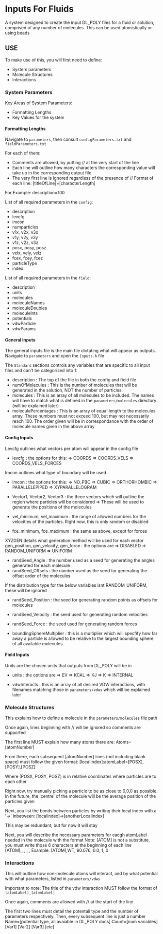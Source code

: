 # Inputs For Fluids
A system designed to create the input DL_POLY files for a fluid or solution, comprised of any number of molecules. This can be used atomistically or using beads 

## USE 
To make use of this, you will first need to define:
- System parameters
- Molecule Structures
- Interactions

### System Parameters 
Key Areas of System Parameters:
- Formatting Lengths
- Key Values for the system 

#### Formatting Lengths
Navigate to `parameters`, then consult `configParameters.txt` and `fieldParameters.txt`

For each of them:
- Comments are allowed, by putting // at the very start of the line
- Each line will outline how many characters the corresponding value will take up in the corresponding output file
- The very first line is ignored regardless of the presence of //
Format of each line:
  [titleOfLine]=[characterLength]

For Example:
  description=100

List of all required parameters in the `config`:
- description 
- levcfg
- imcon
- numparticles
- v1x, v2x, v3x
- v1y, v2y, v3y
- v1z, v2z, v3z
- posx, posy, posz
- velx, vely, velz
- fcex, fcey, fcez
- particleType
- index

List of all required parameters in the `field`:
- description
- units
- molecules
- moleculeNames
- moleculeDoubles
- moleculeInts
- potentials
- vdwParticle
- vdwParams

#### General Inputs
The general inputs file is the main file dictating what will appear as outputs. Navigate to `parameters` and open the `Inputs.h` file

The `Standard` sections controls any variables that are specific to all input files and can't be categorised into 1:

- description : The top of the file in both the config and field file
- numOfMolecules : This is the number of molecules that will be generated in the solution, NOT the number of particles.
- molecules : This is an array of all molecules to be included. The names will have to match what is defined in the `parameters/molecules` directory (will be explained later)
- moleculePercentages : This is an array of equal length to the molecules array. These numbers must not exceed 100, but may not necessarily reach 100. The order given will be in correspondance with the order of molecule names given in the above array

#### Config Inputs

Levcfg outlines what vectors per atom will appear in the config file
- levcfg : the options for this:
    => COORDS
    => COORDS_VELS
    => COORDS_VELS_FORCES

Imcon outlines what type of boundary will be used
- Imcon : the options for this:
    => NO_PBC
    => CUBIC
    => ORTHORHOMBIC
    => PARALLELEPIPED
    => XYPARALLELOGRAM

- Vector1, Vector2, Vector3 : the three vectors which will outline the region where particles will be considered
    => These will be used to generate the positions of the molecules

- vel_minimum, vel_maximum : the range of allowed numbers for the velocities of the particles. Right now, this is only random or disabled

- fce_minimum, fce_maximum : the same as above, except for forces

XYZGEN details what generation method will be used for each vector 
gen_position, gen_velocity, gen_force : the options are 
    => DISABLED 
    => RANDOM_UNIFORM
    => UNIFORM

- randSeed_Angle : the number used as a seed for generating the angles generated for each molecule
- randSeed_Offsets : the number used as the seed for generating the offset order of the molecules

If the distribution type for the below variables isnt RANDOM_UNIFORM, these will be ignored
- randSeed_Position : the seed for generating random points as offsets for molecules
- randSeed_Velocity : the seed used for generating random velocities 
- randSeed_Force    : the seed used for generating random forces

- boundingSphereMultiplier : this is a multiplier which will specfify how far away a particle is allowed to be relative to the largest bounding sphere of all available molecules

#### Field Inputs

Units are the chosen units that outputs from DL_POLY will be in 
- units : the options are
    => EV
    => KCAL
    => KJ
    => K 
    => INTERNAL

- vdwInteracts : this is an array of all desired VDW interactions, with filenames matching those in `parameters/vdws` which will be explained later


### Molecule Structures
This explains how to define a molecule in the `parameters/molecules` file path

Once again, lines beginning with // will be ignored so comments are supported

The first line MUST explain how many atoms there are:
    Atoms=[atomNumber]

From there, each subsequent [atomNumber] lines (not including blank space) must follow the given format:
    [localIndex]:atomLabel=[POSX],[POSY],[POSZ]

Where (POSX, POSY, POSZ) is in relative coordinates where particles are to each other

Right now, try manually picking a particle to be as close to 0,0,0 as possible. In the future, the 'centre' of the molecule will be the average position of the particles given


Next, you list the bonds between particles by writing their local index with a '->' inbetween:
    [localIndex]->[anotherLocalIndex]

This may be redundant, but for now it will stay

Next, you will describe the necessary parameters for eacgh atomLabel needed in the molecule with the format 
Note: [ATOM] is not a substitute, you must write those 6 characters at the beginning of each line   
    [ATOM],<character>, <mass>, <charge>, <nrept>, <ifrz>
Example: [ATOM],WT, 90.076, 0.0, 1, 0

### Interactions
This will outline how non-molecule atoms will interact, and by what potential with what parameters, listed in `parameters/vdws`

Important to note: The title of the vdw interaction MUST follow the format of 
    `[atomLabel]_[atomLabel]`

Once again, comments are allowed with // at the start of the line

The first two lines must detail the potentail type and the number of parameters respectively. Then, every subsequent line is just a number
    Name=[potential type, all avaiable in DL_POLY docs]
    Count=[num variables]
    [Var1]
    [Var2]
    [Var3]
    [etc]
